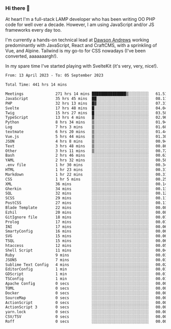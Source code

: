 ### Hi there 👋

<!--
**JamesNock/JamesNock** is a ✨ _special_ ✨ repository because its `README.md` (this file) appears on your GitHub profile.

Here are some ideas to get you started:

- 🔭 I’m currently working on ...
- 🌱 I’m currently learning ...
- 👯 I’m looking to collaborate on ...
- 🤔 I’m looking for help with ...
- 💬 Ask me about ...
- 📫 How to reach me: ...
- 😄 Pronouns: ...
- ⚡ Fun fact: ...
-->
At heart I'm a full-stack LAMP developer who has been writing OO PHP code for well over a decade. However, I am using JavaScript and/or JS frameworks every day too.

I'm currently a hands-on technical lead at [Dawson Andrews](https://www.dawsonandrews.com/) working predominantly with JavaScript, React and CraftCMS, with a sprinkling of Vue, and Alpine. Tailwind is my go-to for CSS nowadays (I've been converted, aaaaaaargh!).

In my spare time I've started playing with SvelteKit (it's very, very, nice!).

<!--START_SECTION:waka-->

```txt
From: 13 April 2023 - To: 05 September 2023

Total Time: 441 hrs 14 mins

Meetings              271 hrs 14 mins ███████████████▒░░░░░░░░░   61.51 %
JavaScript            35 hrs 45 mins  ██░░░░░░░░░░░░░░░░░░░░░░░   08.11 %
PHP                   32 hrs 13 mins  █▓░░░░░░░░░░░░░░░░░░░░░░░   07.31 %
Svelte                17 hrs 48 mins  █░░░░░░░░░░░░░░░░░░░░░░░░   04.04 %
Twig                  15 hrs 27 mins  █░░░░░░░░░░░░░░░░░░░░░░░░   03.50 %
TypeScript            13 hrs 4 mins   ▓░░░░░░░░░░░░░░░░░░░░░░░░   02.96 %
Python                8 hrs 34 mins   ▒░░░░░░░░░░░░░░░░░░░░░░░░   01.94 %
Log                   7 hrs 3 mins    ▒░░░░░░░░░░░░░░░░░░░░░░░░   01.60 %
textmate              6 hrs 20 mins   ▒░░░░░░░░░░░░░░░░░░░░░░░░   01.44 %
Vue.js                5 hrs 44 mins   ▒░░░░░░░░░░░░░░░░░░░░░░░░   01.30 %
JSON                  4 hrs 8 mins    ▒░░░░░░░░░░░░░░░░░░░░░░░░   00.94 %
Text                  3 hrs 48 mins   ▒░░░░░░░░░░░░░░░░░░░░░░░░   00.86 %
Other                 3 hrs 11 mins   ▒░░░░░░░░░░░░░░░░░░░░░░░░   00.72 %
Bash                  2 hrs 46 mins   ░░░░░░░░░░░░░░░░░░░░░░░░░   00.63 %
YAML                  2 hrs 32 mins   ░░░░░░░░░░░░░░░░░░░░░░░░░   00.58 %
.env file             1 hr 30 mins    ░░░░░░░░░░░░░░░░░░░░░░░░░   00.34 %
HTML                  1 hr 23 mins    ░░░░░░░░░░░░░░░░░░░░░░░░░   00.31 %
Markdown              1 hr 22 mins    ░░░░░░░░░░░░░░░░░░░░░░░░░   00.31 %
CSS                   1 hr 5 mins     ░░░░░░░░░░░░░░░░░░░░░░░░░   00.25 %
XML                   36 mins         ░░░░░░░░░░░░░░░░░░░░░░░░░   00.14 %
Gherkin               34 mins         ░░░░░░░░░░░░░░░░░░░░░░░░░   00.13 %
SQL                   32 mins         ░░░░░░░░░░░░░░░░░░░░░░░░░   00.12 %
SCSS                  29 mins         ░░░░░░░░░░░░░░░░░░░░░░░░░   00.11 %
PostCSS               27 mins         ░░░░░░░░░░░░░░░░░░░░░░░░░   00.11 %
Blade Template        22 mins         ░░░░░░░░░░░░░░░░░░░░░░░░░   00.08 %
Ezhil                 20 mins         ░░░░░░░░░░░░░░░░░░░░░░░░░   00.08 %
GitIgnore file        18 mins         ░░░░░░░░░░░░░░░░░░░░░░░░░   00.07 %
Prolog                17 mins         ░░░░░░░░░░░░░░░░░░░░░░░░░   00.07 %
INI                   17 mins         ░░░░░░░░░░░░░░░░░░░░░░░░░   00.06 %
SmartyConfig          16 mins         ░░░░░░░░░░░░░░░░░░░░░░░░░   00.06 %
SVG                   15 mins         ░░░░░░░░░░░░░░░░░░░░░░░░░   00.06 %
TSQL                  15 mins         ░░░░░░░░░░░░░░░░░░░░░░░░░   00.06 %
htaccess              12 mins         ░░░░░░░░░░░░░░░░░░░░░░░░░   00.05 %
Shell Script          11 mins         ░░░░░░░░░░░░░░░░░░░░░░░░░   00.04 %
Ruby                  9 mins          ░░░░░░░░░░░░░░░░░░░░░░░░░   00.03 %
JSON5                 7 mins          ░░░░░░░░░░░░░░░░░░░░░░░░░   00.03 %
Sublime Text Config   4 mins          ░░░░░░░░░░░░░░░░░░░░░░░░░   00.02 %
EditorConfig          1 min           ░░░░░░░░░░░░░░░░░░░░░░░░░   00.01 %
GDScript              1 min           ░░░░░░░░░░░░░░░░░░░░░░░░░   00.01 %
TSConfig              1 min           ░░░░░░░░░░░░░░░░░░░░░░░░░   00.01 %
Apache Config         0 secs          ░░░░░░░░░░░░░░░░░░░░░░░░░   00.00 %
TOML                  0 secs          ░░░░░░░░░░░░░░░░░░░░░░░░░   00.00 %
Docker                0 secs          ░░░░░░░░░░░░░░░░░░░░░░░░░   00.00 %
SourceMap             0 secs          ░░░░░░░░░░░░░░░░░░░░░░░░░   00.00 %
ActionScript          0 secs          ░░░░░░░░░░░░░░░░░░░░░░░░░   00.00 %
ActionScript 3        0 secs          ░░░░░░░░░░░░░░░░░░░░░░░░░   00.00 %
yarn.lock             0 secs          ░░░░░░░░░░░░░░░░░░░░░░░░░   00.00 %
CSV/TSV               0 secs          ░░░░░░░░░░░░░░░░░░░░░░░░░   00.00 %
Roff                  0 secs          ░░░░░░░░░░░░░░░░░░░░░░░░░   00.00 %
```

<!--END_SECTION:waka-->
